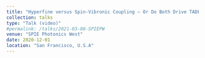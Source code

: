 ```yaml
---
title: "Hyperfine versus Spin-Vibronic Coupling — Or Do Both Drive TADF?"
collection: talks
type: "Talk (video)"
#permalink: /talks/2021-03-08-SPIEPW
venue: "SPIE Photonics West"
date: 2020-12-01
location: "San Francisco, U.S.A"
---
```

